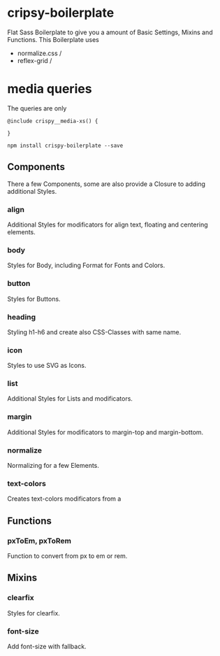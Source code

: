 # cripsy-boilerplate

Flat Sass Boilerplate to give you a amount of Basic Settings, Mixins and Functions.
This Boilerplate uses  

* normalize.css /
* reflex-grid /

# media queries

The queries are only 

```
@include crispy__media-xs() {

}
```

```
npm install crispy-boilerplate --save
```

## Components

There a few Components, some are also provide a Closure to adding additional Styles.

### align

Additional Styles for modificators for align text, floating and centering elements.

### body

Styles for Body, including Format for Fonts and Colors.

### button

Styles for Buttons.

### heading

Styling h1-h6 and create also CSS-Classes with same name.

### icon

Styles to use SVG as Icons.

### list

Additional Styles for Lists and modificators.

### margin

Additional Styles for modificators to margin-top and margin-bottom.

### normalize

Normalizing for a few Elements.

### text-colors

Creates text-colors modificators from a

## Functions

### pxToEm, pxToRem

Function to convert from px to em or rem.

## Mixins

### clearfix

Styles for clearfix.

### font-size

Add font-size with fallback.
